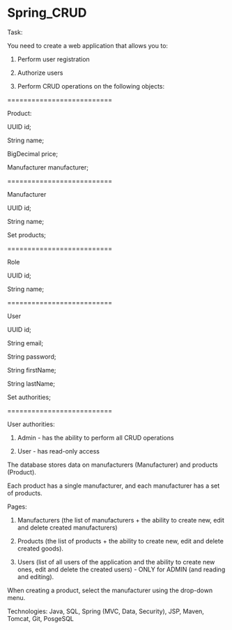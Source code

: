 # Spring_CRUD
Task:

You need to create a web application that allows you to:

1. Perform user registration

2. Authorize users

3. Perform CRUD operations on the following objects:

==========================

Product:

UUID id;

String name;

BigDecimal price;

Manufacturer manufacturer;

==========================

Manufacturer

UUID id;

String name;

Set<Product> products;

==========================

Role

UUID id;

String name;

==========================

User

UUID id;

String email;

String password;

String firstName;

String lastName;

Set<Authority> authorities;

==========================

User authorities:

1. Admin - has the ability to perform all CRUD operations

2. User - has read-only access

The database stores data on manufacturers (Manufacturer) and products (Product).

Each product has a single manufacturer, and each manufacturer has a set of products.

Pages:
1. Manufacturers (the list of manufacturers + the ability to create new, edit and delete created manufacturers)

2. Products (the list of products + the ability to create new, edit and delete created goods).

3. Users (list of all users of the application and the ability to create new ones, edit and delete the created users) - ONLY for ADMIN (and reading and editing).


When creating a product, select the manufacturer using the drop-down menu.


Technologies:
Java, SQL, Spring (MVC, Data, Security), JSP, Maven, Tomcat, Git, PosgeSQL
